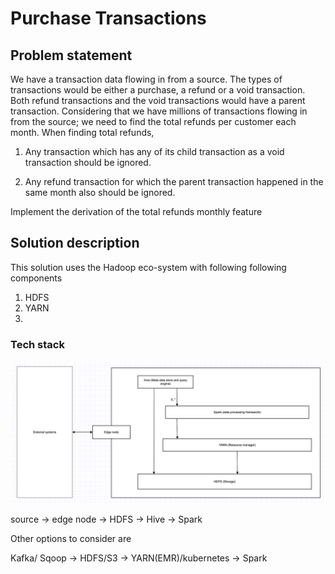 Purchase Transactions
======================

## Problem statement
We have a transaction data flowing in from a source. The types of transactions would be either a purchase, a refund or a void transaction. Both refund transactions and the void transactions would have a parent transaction. Considering that we have millions of transactions flowing in from the source; we need to find the total refunds per customer each month.
When finding total refunds,
 1. Any transaction which has any of its child transaction as a void transaction should be ignored.
 
 2. Any refund transaction for which the parent transaction happened in the same month also should be ignored.

Implement the derivation of the total refunds monthly feature


## Solution description
This solution uses the Hadoop eco-system with following following components

1. HDFS 
2. YARN
3. 

### Tech stack

![Tech stack](src/main/docs/tech_stack.png)

source -> edge node -> HDFS -> Hive -> Spark 

Other options to consider are

Kafka/ Sqoop -> HDFS/S3 -> YARN(EMR)/kubernetes -> Spark 

